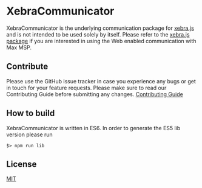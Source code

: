 XebraCommunicator
=============

XebraCommunicator is the underlying communication package for [xebra.js](../xebra.js) and is not intended to be used solely by itself. Please refer to the [xebra.js package](../xebra.js) if you are interested in using the Web enabled communication with Max MSP.

## Contribute

Please use the GitHub issue tracker in case you experience any bugs or get in touch for your feature requests. Please make sure to read our Contributing Guide before submitting any changes.
[Contributing Guide](../../CONTRIBUTING.md)

## How to build

XebraCommunicator is written in ES6. In order to generate the ES5 lib version please run

```
$> npm run lib
```

## License

[MIT](LICENSE)
